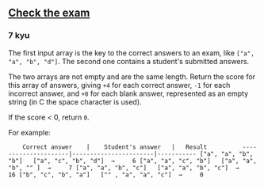 <h2><a href=https://www.codewars.com/kata/5a3dd29055519e23ec000074/train/c target="_blank">Check the exam</a></h2><h3>7 kyu</h3><p>The first input array is the key to the correct answers to an exam, like <code>["a", "a", "b", "d"]</code>. The second one contains a student's submitted answers. </p><p>The two arrays are not empty and are the same length. Return the score for this array of answers, giving <code>+4</code> for each correct answer, <code>-1</code> for each incorrect answer, and <code>+0</code> for each blank answer, represented as an empty string (in C the space character is used).</p><p>If the score &lt; 0, return <code>0</code>.</p><p>For example:</p><pre><code>    Correct answer  &nbsp; |    Student's answer   |   Result          ---------------------|-----------------------|----------- ["a", "a", "b", "b"]   ["a", "c", "b", "d"]  →     6 ["a", "a", "c", "b"]   ["a", "a", "b", "" ]  →     7 ["a", "a", "b", "c"]   ["a", "a", "b", "c"]  →     16 ["b", "c", "b", "a"]   ["" , "a", "a", "c"]  →     0</code></pre>